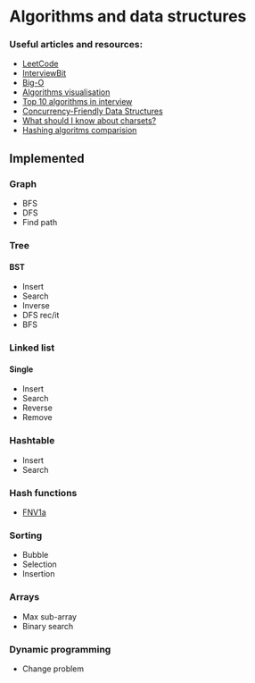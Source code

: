 # Algorithms and data structures
### Useful articles and resources:

* [LeetCode](https://leetcode.com/)
* [InterviewBit](https://www.interviewbit.com/practice/)
* [Big-O](http://bigocheatsheet.com/)
* [Algorithms visualisation](https://visualgo.net/en)
* [Top 10 algorithms in interview](https://www.geeksforgeeks.org/top-10-algorithms-in-interview-questions)
* [Concurrency-Friendly Data Structures](http://www.drdobbs.com/parallel/choose-concurrency-friendly-data-structu/208801371)
* [What should I know about charsets?](https://www.joelonsoftware.com/2003/10/08/the-absolute-minimum-every-software-developer-absolutely-positively-must-know-about-unicode-and-character-sets-no-excuses/)
* [Hashing algoritms comparision](https://softwareengineering.stackexchange.com/questions/49550/which-hashing-algorithm-is-best-for-uniqueness-and-speed)

## Implemented
### Graph
* BFS
* DFS
* Find path

### Tree
#### BST

* Insert
* Search
* Inverse
* DFS rec/it
* BFS

### Linked list
#### Single
* Insert
* Search
* Reverse
* Remove

### Hashtable

* Insert
* Search

### Hash functions

* [FNV1a](https://en.wikipedia.org/wiki/Fowler%E2%80%93Noll%E2%80%93Vo_hash_function)

### Sorting

* Bubble
* Selection
* Insertion

### Arrays

* Max sub-array
* Binary search

### Dynamic programming

* Change problem
